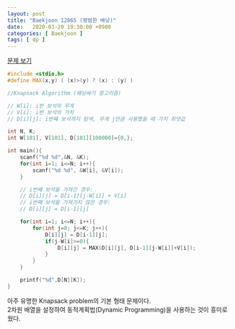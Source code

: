 ```yaml
---
layout: post
title: "Baekjoon 12865 (평범한 배낭)"
date:   2020-03-20 19:30:00 +0900
categories: [ Baekjoon ]
tags: [ dp ]
---
```


[문제 보기][prob]

``` c++
#include <stdio.h>
#define MAX(x,y) ( (x)>(y) ? (x) : (y) )

//Knapsack Algorithm (배낭싸기 알고리즘)

// W[i]: i번 보석의 무게
// V[i]: i번 보석의 가치
// D[i][j]: i번째 보석까지 탐색, 무게 j만큼 사용했을 때 가치 최댓값

int N, K;
int W[101], V[101], D[101][100000]={0,};

int main(){
    scanf("%d %d",&N, &K);
    for(int i=1; i<=N; i++){
        scanf("%d %d", &W[i], &V[i]);
    }

    // i번째 보석을 가져간 경우:
    // D[i][j] = D[i-1][j-W[i]] + V[i]
    // i번째 보석을 가져가지 않은 경우:
    // D[i][j] = D[i-1][j]

    for(int i=1; i<=N; i++){
        for(int j=0; j<=K; j++){
            D[i][j] = D[i-1][j];
            if(j-W[i]>=0){
                D[i][j] = MAX(D[i][j], D[i-1][j-W[i]]+V[i]);
            }
        }
    }

    printf("%d",D[N][K]);
}
```

아주 유명한 Knapsack problem의 기본 형태 문제이다.  
2차원 배열을 설정하여 동적계획법(Dynamic Programming)을 사용하는 것이 흥미로웠다.


[prob]: https://www.acmicpc.net/problem/12865